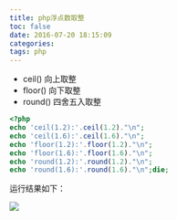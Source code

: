 ```yaml
---
title: php浮点数取整
toc: false
date: 2016-07-20 18:15:09
categories:
tags: php
---
```



- ceil()     向上取整
- floor()    向下取整
- round()    四舍五入取整



<!--more-->


``` php test.php
<?php
echo 'ceil(1.2):'.ceil(1.2)."\n";
echo 'ceil(1.6):'.ceil(1.6)."\n";
echo 'floor(1.2):'.floor(1.2)."\n";
echo 'floor(1.6):'.floor(1.6)."\n";
echo 'round(1.2):'.round(1.2)."\n";
echo 'round(1.6):'.round(1.6)."\n";die;
```

运行结果如下：

![](/images/images/1469009820175.png)


